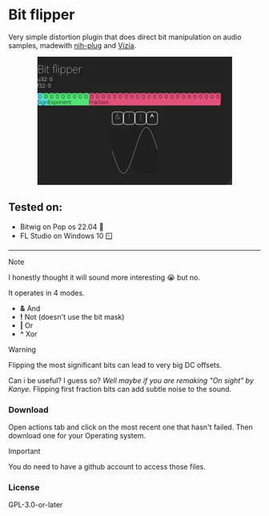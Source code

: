 # Bit flipper

Very simple distortion plugin that does direct bit manipulation on audio samples, madewith [nih-plug](https://github.com/robbert-vdh/nih-plug) and [Vizia](https://github.com/vizia/vizia).
<p align="center"><img src="./assets/plugin-preview.webp"></p>

## Tested on:
- Bitwig on Pop os 22.04 🐧
- FL Studio on Windows 10 🪟

<hr>

> [!NOTE]
> I honestly thought it will sound more interesting 😭 but no.

It operates in 4 modes.
- **&** And
- **!** Not (doesn't use the bit mask)
- **|** Or
- **^** Xor

> [!WARNING]
> Flipping the most significant bits can lead to very big DC offsets.


Can i be useful? I guess so? *Well maybe if you are remaking "On sight" by Kanye.*
Flipping first fraction bits can add subtle noise to the sound.

### Download
Open actions tab and click on the most recent one that hasn't failed. Then download one for your Operating system.
> [!IMPORTANT]
> You do need to have a github account to access those files.

### License
GPL-3.0-or-later
